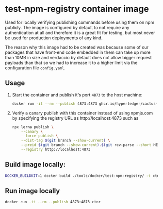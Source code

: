 # test-npm-registry container image

Used for locally verifying publishing commands before using them on npm publicly.
The image is configured by default to not require any authentication at all and
therefore it is a great fit for testing, but most never be used for production
deployments of any kind.

The reason why this image had to be created was because some of our packages
that have front-end code embedded in them can take up more than 10MB in size
and verdaccio by default does not allow bigger request payloads than that so
we had to increase it to a higher limit via the configuration file `config.yaml`.

## Usage

1. Start the container and publish it's port `4873` to the host machine:
    ```sh
    docker run -it --rm --publish 4873:4873 ghcr.io/hyperledger/cactus-test-npm-registry:2021-12-20-81fd36c7
    ```
2. Verify a canary publish with this container instead of using npmjs.com
by specifying the registry URL as http://localhost:4873 such as
    ```sh
    npx lerna publish \
        --canary \
        --force-publish \
        --dist-tag $(git branch --show-current) \
        --preid $(git branch --show-current).$(git rev-parse --short HEAD) \
        --registry http://localhost:4873
    ```

## Build image locally:

```sh
DOCKER_BUILDKIT=1 docker build ./tools/docker/test-npm-registry/ -t ctnr
```

## Run image locally

```sh
docker run -it --rm --publish 4873:4873 ctnr
```
